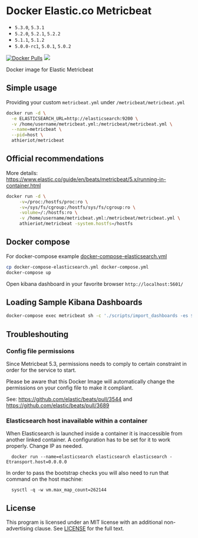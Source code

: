 # Docker Elastic.co Metricbeat

- ```5.3.0```, ```5.3.1```
- ```5.2.0```, ```5.2.1```, ```5.2.2```
- ```5.1.1```, ```5.1.2```
- ```5.0.0-rc1```, ```5.0.1```, ```5.0.2```

[![Docker Pulls](https://img.shields.io/docker/pulls/athieriot/metricbeat.svg)]() [![](https://images.microbadger.com/badges/image/athieriot/metricbeat.svg)](https://microbadger.com/images/athieriot/metricbeat "Get your own image badge on microbadger.com")

Docker image for Elastic Metricbeat

## Simple usage

Providing your custom `metricbeat.yml` under `/metricbeat/metricbeat.yml`

```sh
docker run -d \
  -e ELASTICSEARCH_URL=http://elasticsearch:9200 \
  -v /home/username/metricbeat.yml:/metricbeat/metricbeat.yml \
  --name=metricbeat \
  --pid=host \
  athieriot/metricbeat
```

## Official recommendations

More details: https://www.elastic.co/guide/en/beats/metricbeat/5.x/running-in-container.html

```sh
docker run -d \
     -v=/proc:/hostfs/proc:ro \
     -v=/sys/fs/cgroup:/hostfs/sys/fs/cgroup:ro \
     -volume=/:/hostfs:ro \
     -v /home/username/metricbeat.yml:/metricbeat/metricbeat.yml \
     athieriot/metricbeat -system.hostfs=/hostfs
```

## Docker compose

For docker-compose example  [docker-compose-elasticsearch.yml](https://github.com/athieriot/docker-elastic-metricbeat/blob/master/docker-compose-elasticsearch.yml)

```sh
cp docker-compose-elasticsearch.yml docker-compose.yml
docker-compose up
```

Open kibana dashboard in your favorite browser `http://localhost:5601/`

## Loading Sample Kibana Dashboards

```sh
docker-compose exec metricbeat sh -c './scripts/import_dashboards -es $ELASTICSEARCH_URL'
```

## Troubleshouting

### Config file permissions

Since Metricbeat 5.3, permissions needs to comply to certain constraint in order for the service to start.

Please be aware that this Docker Image will automatically change the permissions on your config file to make it compliant.

See: https://github.com/elastic/beats/pull/3544 and https://github.com/elastic/beats/pull/3689

### Elasticsearch host inavailable within a container

When Elasticsearch is launched inside a container it is inaccessible from another linked container.
A configuration has to be set for it to work properly. Change IP as needed.

      docker run --name=elasticsearch elasticsearch elasticsearch -Etransport.host=0.0.0.0

In order to pass the bootstrap checks you will also need to run that command on the host machine:

      sysctl -q -w vm.max_map_count=262144

## License

This program is licensed under an MIT license with an additional non-advertising clause. See [LICENSE](https://github.com/athieriot/docker-elastic-metricbeat/blob/master/LICENSE) for the full text.

